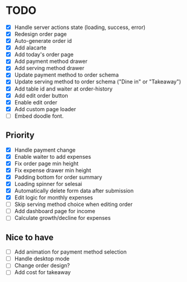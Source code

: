# TODO

- [x] Handle server actions state (loading, success, error)
- [x] Redesign order page
- [x] Auto-generate order id
- [x] Add alacarte
- [x] Add today's order page
- [x] Add payment method drawer
- [x] Add serving method drawer
- [x] Update payment method to order schema
- [x] Update serving method to order schema ("Dine in" or "Takeaway")
- [x] Add table id and waiter at order-history
- [x] Add edit order button
- [x] Enable edit order
- [x] Add custom page loader
- [ ] Embed doodle font.

## **Priority**

- [x] Handle payment change
- [x] Enable waiter to add expenses
- [x] Fix order page min height
- [x] Fix expense drawer min height
- [x] Padding bottom for order summary
- [x] Loading spinner for selesai
- [x] Automatically delete form data after submission
- [x] Edit logic for monthly expenses
- [ ] Skip serving method choice when editing order
- [ ] Add dashboard page for income
- [ ] Calculate growth/decline for expenses

## **Nice to have**

- [ ] Add animation for payment method selection
- [ ] Handle desktop mode
- [ ] Change order design?
- [ ] Add cost for takeaway
